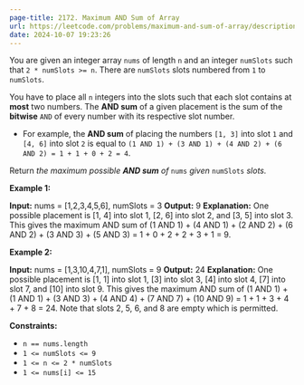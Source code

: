 ```yaml
---
page-title: 2172. Maximum AND Sum of Array
url: https://leetcode.com/problems/maximum-and-sum-of-array/description/
date: 2024-10-07 19:23:26
---
```

You are given an integer array `nums` of length `n` and an integer `numSlots` such that `2 * numSlots >= n`. There are `numSlots` slots numbered from `1` to `numSlots`.

You have to place all `n` integers into the slots such that each slot contains at **most** two numbers. The **AND sum** of a given placement is the sum of the **bitwise** `AND` of every number with its respective slot number.

-   For example, the **AND sum** of placing the numbers `[1, 3]` into slot `1` and `[4, 6]` into slot `2` is equal to `(1 AND 1) + (3 AND 1) + (4 AND 2) + (6 AND 2) = 1 + 1 + 0 + 2 = 4`.

Return *the maximum possible **AND sum** of* `nums` *given* `numSlots` *slots.*

**Example 1:**

**Input:** nums = \[1,2,3,4,5,6\], numSlots = 3
**Output:** 9
**Explanation:** One possible placement is \[1, 4\] into slot 1, \[2, 6\] into slot 2, and \[3, 5\] into slot 3. 
This gives the maximum AND sum of (1 AND 1) + (4 AND 1) + (2 AND 2) + (6 AND 2) + (3 AND 3) + (5 AND 3) = 1 + 0 + 2 + 2 + 3 + 1 = 9.

**Example 2:**

**Input:** nums = \[1,3,10,4,7,1\], numSlots = 9
**Output:** 24
**Explanation:** One possible placement is \[1, 1\] into slot 1, \[3\] into slot 3, \[4\] into slot 4, \[7\] into slot 7, and \[10\] into slot 9.
This gives the maximum AND sum of (1 AND 1) + (1 AND 1) + (3 AND 3) + (4 AND 4) + (7 AND 7) + (10 AND 9) = 1 + 1 + 3 + 4 + 7 + 8 = 24.
Note that slots 2, 5, 6, and 8 are empty which is permitted.

**Constraints:**

-   `n == nums.length`
-   `1 <= numSlots <= 9`
-   `1 <= n <= 2 * numSlots`
-   `1 <= nums[i] <= 15`